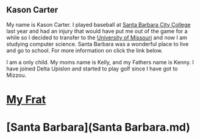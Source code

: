 ## Kason Carter

My name is Kason Carter. I played baseball at [Santa Barbara City College](https://www.sbcc.edu) last year and had an injury that would have put me out of the game for a while so I decided to transfer to the [University of Missouri](https://missouri.edu) and now I am studying computer science. Santa Barbara was a wonderful place to live and go to school. For more information on click the link below.

I am a only child.  My moms name is Kelly, and my Fathers name is Kenny.
I have joined Delta Upislon and started to play golf since I have got to Mizzou.


# [My Frat](frat.md)
# [Santa Barbara](Santa Barbara.md)
